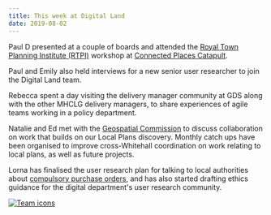 ```yaml
---
title: This week at Digital Land
date: 2019-08-02
---
```


Paul D presented at a couple of boards and attended the [Royal Town Planning Institute (RTPI)](https://www.rtpi.org.uk/) workshop at [Connected Places Catapult](https://cp.catapult.org.uk/). 

Paul and Emily also held interviews for a new senior user researcher to join the Digital Land team.

Rebecca spent a day visiting the delivery manager community at GDS along with the other MHCLG delivery managers, to share experiences of agile teams working in a policy department.

Natalie and Ed met with the [Geospatial Commission](https://www.gov.uk/government/organisations/geospatial-commission) to discuss collaboration on work that builds on our Local Plans discovery. Monthly catch ups have been organised to improve cross-Whitehall coordination on work relating to local plans, as well as future projects.

Lorna has finalised the user research plan for talking to local authorities about [compulsory purchase orders](https://digital-land.github.io/project/compulsory-purchase-orders/), and has also started drafting ethics guidance for the digital department's user research community.

<a href="https://www.flickr.com/photos/psd/46626786185/in/album-72157703657907285/" title="Team icons"><img src="https://live.staticflickr.com/7830/46626786185_4e7af43075_c.jpg" alt="Team icons"></a>
